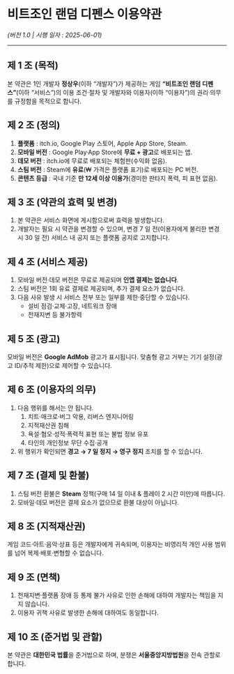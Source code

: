 # **비트조인 랜덤 디펜스** 이용약관

_(버전 1.0 | 시행 일자 : 2025-06-01)_

---

## 제 1 조 (목적)

본 약관은 1인 개발자 **정상우**(이하 “개발자”)가 제공하는 게임 **“비트조인 랜덤 디펜스”**(이하 “서비스”)의 이용 조건‧절차 및 개발자와 이용자(이하 “이용자”)의 권리·의무를 규정함을 목적으로 합니다.

## 제 2 조 (정의)

1. **플랫폼** : itch.io, Google Play 스토어, Apple App Store, Steam.
2. **모바일 버전** : Google Play·App Store에 **무료 + 광고**로 배포되는 앱.
3. **데모 버전** : itch.io에 무료로 배포되는 체험판(수익화 없음).
4. **스팀 버전** : Steam에 **유료**(₩ 가격은 플랫폼 표기)로 배포되는 PC 버전.
5. **콘텐츠 등급** : 국내 기준 **만 12세 이상 이용가**(경미한 판타지 폭력, 피 표현 없음).

## 제 3 조 (약관의 효력 및 변경)

1. 본 약관은 서비스 화면에 게시함으로써 효력을 발생합니다.
2. 개발자는 필요 시 약관을 변경할 수 있으며, 변경 7 일 전(이용자에게 불리한 변경 시 30 일 전) 서비스 내 공지 또는 플랫폼 공지로 고지합니다.

## 제 4 조 (서비스 제공)

1. 모바일 버전·데모 버전은 무료로 제공되며 **인앱 결제는 없습니다**.
2. 스팀 버전은 1회 유료 결제로 제공되며, 추가 결제 요소가 없습니다.
3. 다음 사유 발생 시 서비스 전부 또는 일부를 제한·중단할 수 있습니다.
   - 설비 점검·교체·고장, 네트워크 장애
   - 천재지변 등 불가항력

## 제 5 조 (광고)

모바일 버전은 **Google AdMob** 광고가 표시됩니다. 맞춤형 광고 거부는 기기 설정(광고 ID/추적 제한)으로 제어할 수 있습니다.

## 제 6 조 (이용자의 의무)

1. 다음 행위를 해서는 안 됩니다.
   1. 치트·매크로·버그 악용, 리버스 엔지니어링
   2. 지적재산권 침해
   3. 욕설·혐오·성적·폭력적 표현 또는 불법 정보 유포
   4. 타인의 개인정보 무단 수집·공개
2. 위 행위가 확인되면 **경고 → 7 일 정지 → 영구 정지** 조치를 할 수 있습니다.

## 제 7 조 (결제 및 환불)

1. 스팀 버전 환불은 **Steam** 정책(구매 14 일 이내 & 플레이 2 시간 미만)에 따릅니다.
2. 모바일·데모 버전은 결제 요소가 없으므로 환불 대상이 아닙니다.

## 제 8 조 (지적재산권)

게임 코드·아트·음악·상표 등은 개발자에게 귀속되며, 이용자는 비영리적 개인 사용 범위를 넘어 복제·배포·변형할 수 없습니다.

## 제 9 조 (면책)

1. 천재지변·플랫폼 장애 등 통제 불가 사유로 인한 손해에 대하여 개발자는 책임을 지지 않습니다.
2. 이용자 귀책 사유로 발생한 손해에 대하여도 동일합니다.

## 제 10 조 (준거법 및 관할)

본 약관은 **대한민국 법률**을 준거법으로 하며, 분쟁은 **서울중앙지방법원**을 전속 관할로 합니다.
